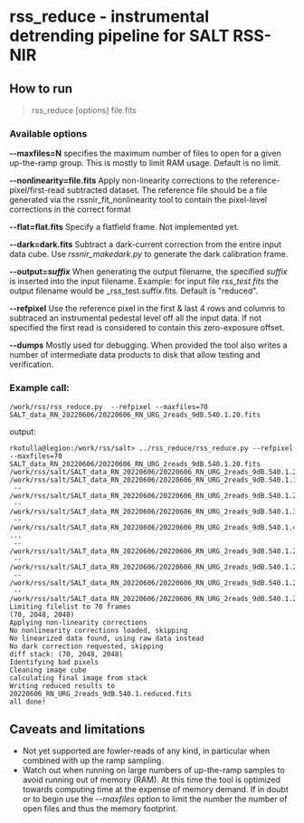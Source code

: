 # rss_reduce - instrumental detrending pipeline for SALT RSS-NIR

## How to run

> rss_reduce [options] file.fits

### Available options

  **--maxfiles=N** specifies the maximum number of files to open for a given 
  up-the-ramp group. This is mostly to limit RAM usage. Default is no limit.

  **--nonlinearity=file.fits** 
  Apply non-linearity corrections to the reference-pixel/first-read subtracted 
  dataset. The reference file should be a file generated via the 
  rssnir_fit_nonlinearity tool to contain the pixel-level corrections in the 
  correct format

  **--flat=flat.fits**
  Specify a flatfield frame. Not implemented yet.

  **--dark=dark.fits**
  Subtract a dark-current correction from the entire input data cube. Use 
  _rssnir_makedark.py_ to generate the dark calibration frame.

  **--output=_suffix_** 
  When generating the output filename, the specified _suffix_ is inserted into the 
  input filename. Example: for input file _rss_test.fits_ the output filename would 
  be _rss_test.suffix.fits. Default is "reduced".

  **--refpixel** 
  Use the reference pixel in the first & last 4 rows and columns to 
  subtraced an instrumental pedestal level off all the input data. If not specified 
  the first read is considered to contain this zero-exposure offset. 

  **--dumps** Mostly used for debugging. When provided the tool also writes a number
  of intermediate data products to disk that allow testing and verification.
    
### Example call:

```/work/rss/rss_reduce.py  --refpixel --maxfiles=70 SALT_data_RN_20220606/20220606_RN_URG_2reads_9dB.540.1.20.fits```

output:

```
rkotulla@legion:/work/rss/salt> ../rss_reduce/rss_reduce.py --refpixel --maxfiles=70 SALT_data_RN_20220606/20220606_RN_URG_2reads_9dB.540.1.20.fits
/work/rss/salt/SALT_data_RN_20220606/20220606_RN_URG_2reads_9dB.540.1.20.fits
/work/rss/salt/SALT_data_RN_20220606/20220606_RN_URG_2reads_9dB.540.1.1.fits
 -- /work/rss/salt/SALT_data_RN_20220606/20220606_RN_URG_2reads_9dB.540.1.2.fits
 -- /work/rss/salt/SALT_data_RN_20220606/20220606_RN_URG_2reads_9dB.540.1.3.fits
 -- /work/rss/salt/SALT_data_RN_20220606/20220606_RN_URG_2reads_9dB.540.1.4.fits
...
 -- /work/rss/salt/SALT_data_RN_20220606/20220606_RN_URG_2reads_9dB.540.1.247.fits
 -- /work/rss/salt/SALT_data_RN_20220606/20220606_RN_URG_2reads_9dB.540.1.248.fits
 -- /work/rss/salt/SALT_data_RN_20220606/20220606_RN_URG_2reads_9dB.540.1.249.fits
 -- /work/rss/salt/SALT_data_RN_20220606/20220606_RN_URG_2reads_9dB.540.1.250.fits
Limiting filelist to 70 frames
(70, 2048, 2048)
Applying non-linearity corrections
No nonlinearity corrections loaded, skipping
No linearized data found, using raw data instead
No dark correction requested, skipping
diff stack: (70, 2048, 2048)
Identifying bad pixels
Cleaning image cube
calculating final image from stack
Writing reduced results to 20220606_RN_URG_2reads_9dB.540.1.reduced.fits
all done!
```

## Caveats and limitations

- Not yet supported are fowler-reads of any kind, in particular when combined with 
  up the ramp sampling.
- Watch out when running on large numbers of up-the-ramp samples to avoid running out
  of memory (RAM). At this time the tool is optimized towards computing time at the 
  expense of memory demand. If in doubt or to begin use the _--maxfiles_ option to limit the number
  the number of open files and thus the memory footprint.